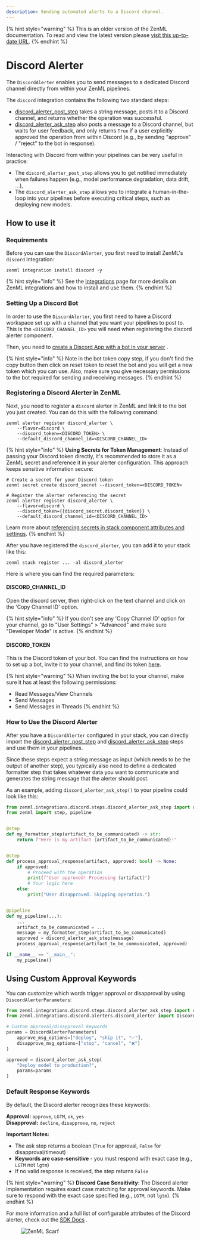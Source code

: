 ```yaml
---
description: Sending automated alerts to a Discord channel.
---
```


{% hint style="warning" %}
This is an older version of the ZenML documentation. To read and view the latest version please [visit this up-to-date URL](https://docs.zenml.io).
{% endhint %}


# Discord Alerter

The `DiscordAlerter` enables you to send messages to a dedicated Discord channel directly from within your ZenML pipelines.

The `discord` integration contains the following two standard steps:

* [discord\_alerter\_post\_step](https://sdkdocs.zenml.io/latest/integration_code_docs/integrations-discord.html#zenml.integrations.discord) takes a string message, posts it to a Discord channel, and returns whether the operation was successful.
* [discord\_alerter\_ask\_step](https://sdkdocs.zenml.io/latest/integration_code_docs/integrations-discord.html#zenml.integrations.discord) also posts a message to a Discord channel, but waits for user feedback, and only returns `True` if a user explicitly approved the operation from within Discord (e.g., by sending "approve" / "reject" to the bot in response).

Interacting with Discord from within your pipelines can be very useful in practice:

* The `discord_alerter_post_step` allows you to get notified immediately when failures happen (e.g., model performance degradation, data drift, ...),
* The `discord_alerter_ask_step` allows you to integrate a human-in-the-loop into your pipelines before executing critical steps, such as deploying new models.

## How to use it

### Requirements

Before you can use the `DiscordAlerter`, you first need to install ZenML's `discord` integration:

```shell
zenml integration install discord -y
```

{% hint style="info" %}
See the [Integrations](https://docs.zenml.io/component-guide) page for more details on ZenML integrations and how to install and use them.
{% endhint %}

### Setting Up a Discord Bot

In order to use the `DiscordAlerter`, you first need to have a Discord workspace set up with a channel that you want your pipelines to post to. This is the `<DISCORD_CHANNEL_ID>` you will need when registering the discord alerter component.

Then, you need to [create a Discord App with a bot in your server](https://discordpy.readthedocs.io/en/latest/discord.html) .

{% hint style="info" %}
Note in the bot token copy step, if you don't find the copy button then click on reset token to reset the bot and you will get a new token which you can use. Also, make sure you give necessary permissions to the bot required for sending and receiving messages.
{% endhint %}

### Registering a Discord Alerter in ZenML

Next, you need to register a `discord` alerter in ZenML and link it to the bot you just created. You can do this with the following command:

```shell
zenml alerter register discord_alerter \
    --flavor=discord \
    --discord_token=<DISCORD_TOKEN> \
    --default_discord_channel_id=<DISCORD_CHANNEL_ID>
```

{% hint style="info" %}
**Using Secrets for Token Management**: Instead of passing your Discord token directly, it's recommended to store it as a ZenML secret and reference it in your alerter configuration. This approach keeps sensitive information secure:

```shell
# Create a secret for your Discord token
zenml secret create discord_secret --discord_token=<DISCORD_TOKEN>

# Register the alerter referencing the secret
zenml alerter register discord_alerter \
    --flavor=discord \
    --discord_token={{discord_secret.discord_token}} \
    --default_discord_channel_id=<DISCORD_CHANNEL_ID>
```

Learn more about [referencing secrets in stack component attributes and settings](https://docs.zenml.io/concepts/secrets#reference-secrets-in-stack-component-attributes-and-settings).
{% endhint %}

After you have registered the `discord_alerter`, you can add it to your stack like this:

```shell
zenml stack register ... -al discord_alerter
```

Here is where you can find the required parameters:

#### DISCORD\_CHANNEL\_ID

Open the discord server, then right-click on the text channel and click on the 'Copy Channel ID' option.

{% hint style="info" %}
If you don't see any 'Copy Channel ID' option for your channel, go to "User Settings" > "Advanced" and make sure "Developer Mode" is active.
{% endhint %}

#### DISCORD\_TOKEN

This is the Discord token of your bot. You can find the instructions on how to set up a bot, invite it to your channel, and find its token [here](https://discordpy.readthedocs.io/en/latest/discord.html).

{% hint style="warning" %}
When inviting the bot to your channel, make sure it has at least the following permissions:

* Read Messages/View Channels
* Send Messages
* Send Messages in Threads
{% endhint %}

### How to Use the Discord Alerter

After you have a `DiscordAlerter` configured in your stack, you can directly import the [discord\_alerter\_post\_step](https://sdkdocs.zenml.io/latest/integration_code_docs/integrations-discord.html#zenml.integrations.discord) and [discord\_alerter\_ask\_step](https://sdkdocs.zenml.io/latest/integration_code_docs/integrations-discord.html#zenml.integrations.discord) steps and use them in your pipelines.

Since these steps expect a string message as input (which needs to be the output of another step), you typically also need to define a dedicated formatter step that takes whatever data you want to communicate and generates the string message that the alerter should post.

As an example, adding `discord_alerter_ask_step()` to your pipeline could look like this:

```python
from zenml.integrations.discord.steps.discord_alerter_ask_step import discord_alerter_ask_step
from zenml import step, pipeline


@step
def my_formatter_step(artifact_to_be_communicated) -> str:
    return f"Here is my artifact {artifact_to_be_communicated}!"


@step
def process_approval_response(artifact, approved: bool) -> None:
    if approved:
        # Proceed with the operation
        print(f"User approved! Processing {artifact}")
        # Your logic here
    else:
        print("User disapproved. Skipping operation.")


@pipeline
def my_pipeline(...):
    ...
    artifact_to_be_communicated = ...
    message = my_formatter_step(artifact_to_be_communicated)
    approved = discord_alerter_ask_step(message)
    process_approval_response(artifact_to_be_communicated, approved)

if __name__ == "__main__":
    my_pipeline()
```

## Using Custom Approval Keywords

You can customize which words trigger approval or disapproval by using `DiscordAlerterParameters`:

```python
from zenml.integrations.discord.steps.discord_alerter_ask_step import discord_alerter_ask_step
from zenml.integrations.discord.alerters.discord_alerter import DiscordAlerterParameters

# Custom approval/disapproval keywords
params = DiscordAlerterParameters(
    approve_msg_options=["deploy", "ship it", "✅"],
    disapprove_msg_options=["stop", "cancel", "❌"]
)

approved = discord_alerter_ask_step(
    "Deploy model to production?", 
    params=params
)
```

### Default Response Keywords

By default, the Discord alerter recognizes these keywords:

**Approval:** `approve`, `LGTM`, `ok`, `yes`  
**Disapproval:** `decline`, `disapprove`, `no`, `reject`

**Important Notes:**
- The ask step returns a boolean (`True` for approval, `False` for disapproval/timeout)
- **Keywords are case-sensitive** - you must respond with exact case (e.g., `LGTM` not `lgtm`)
- If no valid response is received, the step returns `False`

{% hint style="warning" %}
**Discord Case Sensitivity**: The Discord alerter implementation requires exact case matching for approval keywords. Make sure to respond with the exact case specified (e.g., `LGTM`, not `lgtm`).
{% endhint %}

For more information and a full list of configurable attributes of the Discord alerter, check out the [SDK Docs](https://sdkdocs.zenml.io/latest/integration_code_docs/integrations-discord.html#zenml.integrations.discord) .

<figure><img src="https://static.scarf.sh/a.png?x-pxid=f0b4f458-0a54-4fcd-aa95-d5ee424815bc" alt="ZenML Scarf"><figcaption></figcaption></figure>
